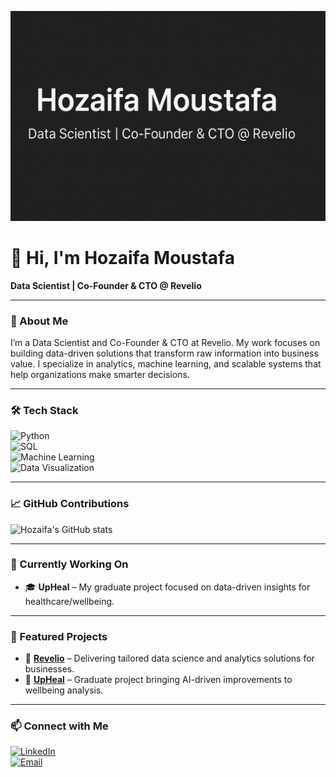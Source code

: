 <!-- Banner -->
<p align="center">
  <img src="A_digital_graphic_design_banner_features_Hozaifa_M.png" alt="Hozaifa Moustafa Banner" />
</p>

# 👋 Hi, I'm Hozaifa Moustafa  

**Data Scientist | Co-Founder & CTO @ Revelio**  

---

### 🚀 About Me  
I’m a Data Scientist and Co-Founder & CTO at Revelio. My work focuses on building data-driven solutions that transform raw information into business value. I specialize in analytics, machine learning, and scalable systems that help organizations make smarter decisions.  

---

### 🛠️ Tech Stack  
![Python](https://img.shields.io/badge/Python-3776AB?style=for-the-badge&logo=python&logoColor=white)  
![SQL](https://img.shields.io/badge/SQL-336791?style=for-the-badge&logo=postgresql&logoColor=white)  
![Machine Learning](https://img.shields.io/badge/Machine%20Learning-FF6F00?style=for-the-badge&logo=tensorflow&logoColor=white)  
![Data Visualization](https://img.shields.io/badge/Data%20Viz-4CAF50?style=for-the-badge&logo=tableau&logoColor=white)  

---

### 📈 GitHub Contributions  
![Hozaifa's GitHub stats](https://github-readme-stats.vercel.app/api?username=HozaifaDev&show_icons=true&theme=radical)

---

### 🔨 Currently Working On  
- 🎓 **UpHeal** – My graduate project focused on data-driven insights for healthcare/wellbeing.  

---

### 🌟 Featured Projects  
- 🚀 **[Revelio](https://github.com/RevelioTech)** – Delivering tailored data science and analytics solutions for businesses.  
- 🧠 **[UpHeal](https://github.com/your-upheal-link)** – Graduate project bringing AI-driven improvements to wellbeing analysis.

---

### 📫 Connect with Me  
[![LinkedIn](https://img.shields.io/badge/LinkedIn-%230077B5?style=for-the-badge&logo=linkedin&logoColor=white)](https://linkedin.com/in/hozaifamoustafa)  
[![Email](https://img.shields.io/badge/Email-D14836?style=for-the-badge&logo=gmail&logoColor=white)](mailto:hozaifa.dev@email.com)  
